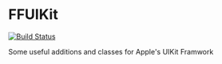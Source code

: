 FFUIKit
=======

[![Build Status](https://travis-ci.com/ffried/FFUIKit.svg?branch=master)](https://travis-ci.com/ffried/FFUIKit)

Some useful additions and classes for Apple's UIKit Framwork
